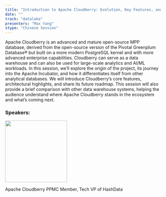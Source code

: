 ```yaml
---
title: "Introduction to Apache Cloudberry: Evolution, Key Features, and Roadmap"
date: ""
track: "datalake"
presenters: "Max Yang"
stype: "Chinese Session"
--- 
```


Apache Cloudberry is an advanced and mature open-source MPP database, derived from the open-source version of the Pivotal Greenplum Database® but built on a more modern PostgreSQL kernel and with more advanced enterprise capabilities. Cloudberry can serve as a data warehouse and can also be used for large-scale analytics and AI/ML workloads.
In this session, we’ll explore the origin of the project, its journey into the Apache Incubator, and how it differentiates itself from other analytical databases. We will introduce Cloudberry’s core features, architectural highlights, and share its future roadmap. This session will also provide a brief comparison with other data warehouse systems, helping the audience understand where Apache Cloudberry stands in the ecosystem and what’s coming next.


### Speakers:

<img src="https://sessionize.com/image/7d99-400o400o1-KXGZ6fS6aQcuWW63gVwjQs.jpg" width="200" /><br/>

Apache Cloudberry PPMC Member, Tech VP of HashData